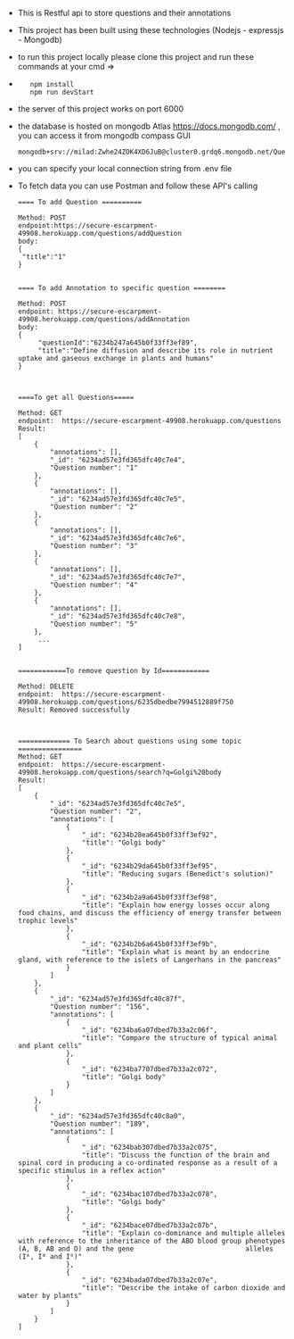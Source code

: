 - This is Restful api to store questions and their annotations
- This project has been built using these technologies (Nodejs - expressjs - Mongodb)
- to run this project locally please clone this project and run these commands at your cmd =>
- ```
     npm install
     npm run devStart
  ```
- the server of this project works on port 6000
- the database is hosted on mongodb Atlas https://docs.mongodb.com/ , you can access it from mongodb compass GUI
     ```
     mongodb+srv://milad:Zwhe24ZOK4XD6JuB@cluster0.grdq6.mongodb.net/QuestionsAndTopicsDB
     ```
- you can specify  your local connection string from  .env file
- To fetch data you can use Postman and follow these API's calling

     ```
     ==== To add Question ==========

     Method: POST
     endpoint:https://secure-escarpment-49908.herokuapp.com/questions/addQuestion
     body:
     {
      "title":"1"
     }


     ==== To add Annotation to specific question ========

     Method: POST
     endpoint: https://secure-escarpment-49908.herokuapp.com/questions/addAnnotation
     body:
     {
          "questionId":"6234b247a645b0f33ff3ef89",
          "title":"Define diffusion and describe its role in nutrient uptake and gaseous exchange in plants and humans" 
     }



     ====To get all Questions=====

     Method: GET
     endpoint:  https://secure-escarpment-49908.herokuapp.com/questions
     Result:
     [
         {
             "annotations": [],
             "_id": "6234ad57e3fd365dfc40c7e4",
             "Question number": "1"
         },
         {
             "annotations": [],
             "_id": "6234ad57e3fd365dfc40c7e5",
             "Question number": "2"
         },
         {
             "annotations": [],
             "_id": "6234ad57e3fd365dfc40c7e6",
             "Question number": "3"
         },
         {
             "annotations": [],
             "_id": "6234ad57e3fd365dfc40c7e7",
             "Question number": "4"
         },
         {
             "annotations": [],
             "_id": "6234ad57e3fd365dfc40c7e8",
             "Question number": "5"
         },
          ...
     ]


     ============To remove question by Id============

     Method: DELETE
     endpoint:  https://secure-escarpment-49908.herokuapp.com/questions/6235dbedbe7994512889f750
     Result: Removed successfully



     ============= To Search about questions using some topic ================
     Method: GET
     endpoint:  https://secure-escarpment-49908.herokuapp.com/questions/search?q=Golgi%20body
     Result:
     [
         {
             "_id": "6234ad57e3fd365dfc40c7e5",
             "Question number": "2",
             "annotations": [
                 {
                     "_id": "6234b28ea645b0f33ff3ef92",
                     "title": "Golgi body"
                 },
                 {
                     "_id": "6234b29da645b0f33ff3ef95",
                     "title": "Reducing sugars (Benedict's solution)"
                 },
                 {
                     "_id": "6234b2a9a645b0f33ff3ef98",
                     "title": "Explain how energy losses occur along food chains, and discuss the efficiency of energy transfer between trophic levels"
                 },
                 {
                     "_id": "6234b2b6a645b0f33ff3ef9b",
                     "title": "Explain what is meant by an endocrine gland, with reference to the islets of Langerhans in the pancreas"
                 }
             ]
         },
         {
             "_id": "6234ad57e3fd365dfc40c87f",
             "Question number": "156",
             "annotations": [
                 {
                     "_id": "6234ba6a07dbed7b33a2c06f",
                     "title": "Compare the structure of typical animal and plant cells"
                 },
                 {
                     "_id": "6234ba7707dbed7b33a2c072",
                     "title": "Golgi body"
                 }
             ]
         },
         {
             "_id": "6234ad57e3fd365dfc40c8a0",
             "Question number": "189",
             "annotations": [
                 {
                     "_id": "6234bab307dbed7b33a2c075",
                     "title": "Discuss the function of the brain and spinal cord in producing a co-ordinated response as a result of a specific stimulus in a reflex action"
                 },
                 {
                     "_id": "6234bac107dbed7b33a2c078",
                     "title": "Golgi body"
                 },
                 {
                     "_id": "6234bace07dbed7b33a2c07b",
                     "title": "Explain co-dominance and multiple alleles with reference to the inheritance of the ABO blood group phenotypes (A, B, AB and O) and the gene                            alleles (Iᴬ, Iᴮ and Iᴼ)"
                 },
                 {
                     "_id": "6234bada07dbed7b33a2c07e",
                     "title": "Describe the intake of carbon dioxide and water by plants"
                 }
             ]
         }
     ]
     ```
